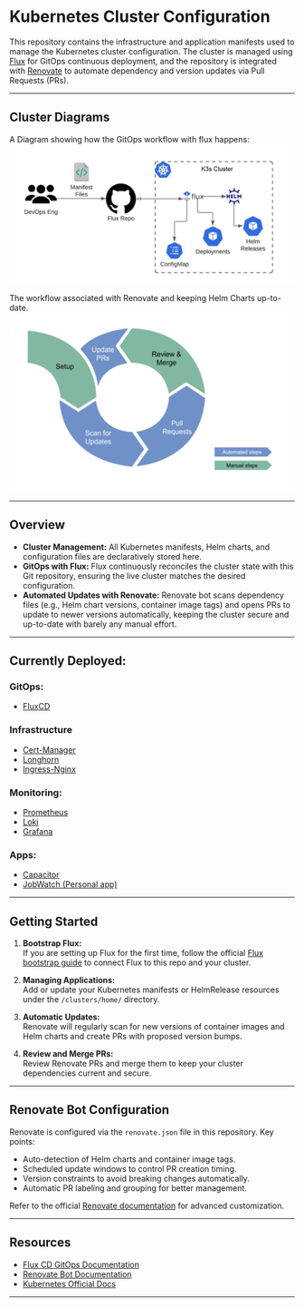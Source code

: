 # Kubernetes Cluster Configuration

This repository contains the infrastructure and application 
manifests used to manage the Kubernetes cluster configuration. The cluster 
is managed using [Flux](https://fluxcd.io/) for GitOps continuous deployment, 
and the repository is integrated with [Renovate](https://renovatebot.com/) to 
automate dependency and version updates via Pull Requests (PRs).

---

## Cluster Diagrams

A Diagram showing how the GitOps workflow with flux happens:
![Flux Diagram](https://github.com/EthanGilles/EthanGilles/blob/d3016679f036e17bf369824cf7c39a4e8a954783/homelab-diagrams/flux.png)


The workflow associated with Renovate and keeping Helm Charts up-to-date.
![Renovate Workflow](https://github.com/EthanGilles/EthanGilles/blob/761d05588b9b2809357a47e744ced8ac474b47bb/homelab-diagrams/renovate-workflow.png)

---

## Overview

- **Cluster Management:** All Kubernetes manifests, Helm charts, and configuration files 
are declaratively stored here.
- **GitOps with Flux:** Flux continuously reconciles the cluster state with 
this Git repository, ensuring the live cluster matches the desired configuration.
- **Automated Updates with Renovate:** Renovate bot scans dependency files 
(e.g., Helm chart versions, container image tags) and opens PRs to 
update to newer versions automatically, keeping the cluster secure 
and up-to-date with barely any manual effort.

---
## Currently Deployed:

### GitOps: 
- [FluxCD](https://github.com/fluxcd/flux2)

### Infrastructure
- [Cert-Manager](https://github.com/cert-manager/cert-manager)
- [Longhorn](https://github.com/longhorn/longhorn)
- [Ingress-Nginx](Nginx-Ingress)

### Monitoring:
- [Prometheus](https://github.com/prometheus-community/helm-charts)
- [Loki](https://github.com/grafana/loki)
- [Grafana](https://github.com/grafana/helm-charts)

### Apps:
- [Capacitor](https://github.com/gimlet-io/capacitor)
- [JobWatch (Personal app)](https://github.com/EthanGilles/job-scraper)

---

## Getting Started

1. **Bootstrap Flux:**  
   If you are setting up Flux for the first time, follow the official [Flux bootstrap guide](https://fluxcd.io/docs/installation/) to connect Flux to this repo and your cluster.

2. **Managing Applications:**  
   Add or update your Kubernetes manifests or HelmRelease resources under the `/clusters/home/` directory.

3. **Automatic Updates:**  
   Renovate will regularly scan for new versions of container images and Helm charts and create PRs with proposed version bumps.

4. **Review and Merge PRs:**  
   Review Renovate PRs and merge them to keep your cluster dependencies current and secure.

---

## Renovate Bot Configuration

Renovate is configured via the `renovate.json` file in this repository. Key points:

- Auto-detection of Helm charts and container image tags.
- Scheduled update windows to control PR creation timing.
- Version constraints to avoid breaking changes automatically.
- Automatic PR labeling and grouping for better management.

Refer to the official [Renovate documentation](https://docs.renovatebot.com/configuration-options/) for advanced customization.

---

## Resources

- [Flux CD GitOps Documentation](https://fluxcd.io/docs/)
- [Renovate Bot Documentation](https://docs.renovatebot.com/)
- [Kubernetes Official Docs](https://kubernetes.io/docs/)

---
